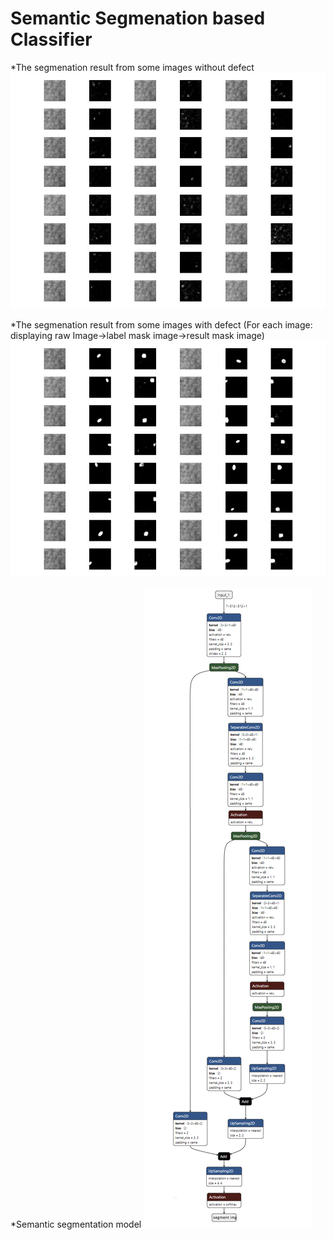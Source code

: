 # Semantic Segmenation based Classifier
*The segmenation result from some images without defect
![](inference_segment_clean.png) 

*The segmenation result from some images with defect (For each image: displaying raw Image->label mask image->result mask image)
![](inference_segment_defect.png) 

*Semantic segmentation model
![](model.png)
